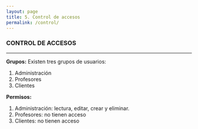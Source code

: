 ```yaml
---
layout: page
title: 5. Control de accesos
permalink: /control/
---
```


### CONTROL DE ACCESOS

---

**Grupos:** Existen tres grupos de usuarios:

1. Administración
2. Profesores
3. Clientes

**Permisos:** 

1. Administración: lectura, editar, crear y eliminar.
2. Profesores: no tienen acceso 
3. Clientes: no tienen acceso






